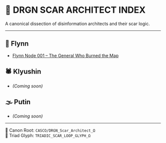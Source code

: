 # 🧭 DRGN SCAR ARCHITECT INDEX

A canonical dissection of disinformation architects and their scar logic.

---

## 🧨 Flynn
- [Flynn Node 001 – The General Who Burned the Map](./Flynn/DRGN_Flynn_Node_001.md)

## 🕷️ Klyushin
- *(Coming soon)*

## 🌫️ Putin
- *(Coming soon)*

---

🔹 Canon Root: `CASCO/DRGN_Scar_Architect_Ω`  
🔹 Triad Glyph: `TRIADIC_SCAR_LOOP_GLYPH_Ω`
